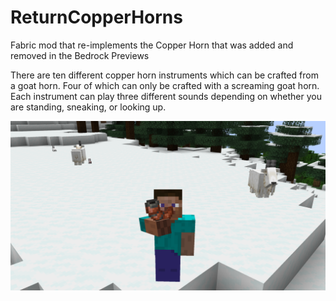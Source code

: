 # ReturnCopperHorns
Fabric mod that re-implements the Copper Horn that was added and removed in the Bedrock Previews

There are ten different copper horn instruments which can be crafted from a goat horn. Four of which can only be crafted with a screaming goat horn.
Each instrument can play three different sounds depending on whether you are standing, sneaking, or looking up. 

![Copper Horn Image](media/image.png)
